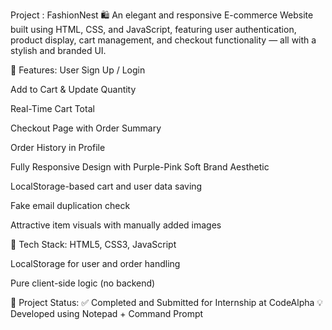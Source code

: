 Project : FashionNest 🛍️
An elegant and responsive E-commerce Website built using HTML, CSS, and JavaScript, featuring user authentication, product display, cart management, and checkout functionality — all with a stylish and branded UI.

🔗 Features:
User Sign Up / Login

Add to Cart & Update Quantity

Real-Time Cart Total

Checkout Page with Order Summary

Order History in Profile

Fully Responsive Design with Purple-Pink Soft Brand Aesthetic

LocalStorage-based cart and user data saving

Fake email duplication check

Attractive item visuals with manually added images

🧩 Tech Stack:
HTML5, CSS3, JavaScript

LocalStorage for user and order handling

Pure client-side logic (no backend)

🏁 Project Status:
✅ Completed and Submitted for Internship at CodeAlpha
💡 Developed using Notepad + Command Prompt

